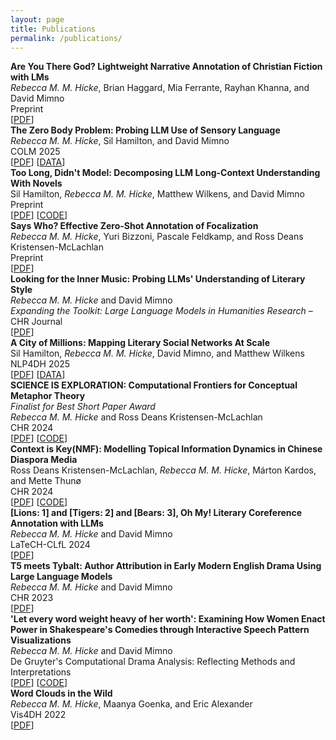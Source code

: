 ```yaml
---
layout: page
title: Publications
permalink: /publications/
---
```

<link rel="stylesheet" href="/assets/css/main.css">
<div style="font-weight: bold;">Are You There God? Lightweight Narrative Annotation of Christian Fiction with LMs</div>
<div><em class='author-highlight'>Rebecca M. M. Hicke</em>, Brian Haggard, Mia Ferrante, Rayhan Khanna, and David Mimno</div>
<div>Preprint</div>
<div>[<a href="https://arxiv.org/pdf/2507.19756">PDF</a>]</div>
<div class="small-spacer"></div>
<div style="font-weight: bold;">The Zero Body Problem: Probing LLM Use of Sensory Language</div>
<div><em class='author-highlight'>Rebecca M. M. Hicke</em>, Sil Hamilton, and David Mimno</div>
<div>COLM 2025</div>
<div>[<a href="https://arxiv.org/pdf/2504.06393">PDF</a>] [<a href="https://github.com/srhm-ca/sensorylanguage">DATA</a>]</div>
<div class="small-spacer"></div>
<div style="font-weight: bold;">Too Long, Didn't Model: Decomposing LLM Long-Context Understanding With Novels</div>
<div>Sil Hamilton, <em class='author-highlight'>Rebecca M. M. Hicke</em>, Matthew Wilkens, and David Mimno</div>
<div>Preprint</div>
<div>[<a href="https://arxiv.org/pdf/2505.14925?">PDF</a>] [<a href="https://github.com/srhm-ca/tldm-benchmark">CODE</a>]</div>
<div class="small-spacer"></div>
<div style="font-weight: bold;">Says Who? Effective Zero-Shot Annotation of Focalization</div>
<div><em class='author-highlight'>Rebecca M. M. Hicke</em>, Yuri Bizzoni, Pascale Feldkamp, and Ross Deans Kristensen-McLachlan</div>
<div>Preprint</div>
<div>[<a href="https://arxiv.org/pdf/2409.11390">PDF</a>]</div>
<div class="small-spacer"></div>
<div style="font-weight: bold;"><emph>Looking for the Inner Music</emph>: Probing LLMs' Understanding of Literary Style</div>
<div><em class='author-highlight'>Rebecca M. M. Hicke</em> and David Mimno</div>
<div><em>Expanding the Toolkit: Large Language Models in Humanities Research</em> – CHR Journal</div>
<div>[<a href="https://arxiv.org/pdf/2502.03647">PDF</a>]</div>
<div class="small-spacer"></div>
<div style="font-weight: bold;">A City of Millions: Mapping Literary Social Networks At Scale</div>
<div>Sil Hamilton, <em class='author-highlight'>Rebecca M. M. Hicke</em>, David Mimno, and Matthew Wilkens</div>
<div>NLP4DH 2025</div>
<div>[<a href="https://arxiv.org/pdf/2502.19590">PDF</a>] [<a href="https://github.com/srhm-ca/pgn">DATA</a>]</div>
<div class="small-spacer"></div>
<div style="font-weight: bold;">SCIENCE IS EXPLORATION: Computational Frontiers for Conceptual Metaphor Theory</div>
<div><em>Finalist for Best Short Paper Award</em></div>
<div><em class='author-highlight'>Rebecca M. M. Hicke</em> and Ross Deans Kristensen-McLachlan</div>
<div>CHR 2024</div>
<div>[<a href="https://ceur-ws.org/Vol-3834/paper60.pdf">PDF</a>] [<a href="https://github.com/rmatouschekh/science-is-exploration">CODE</a>]</div>
<div class="small-spacer"></div>
<div style="font-weight: bold;">Context is Key(NMF): Modelling Topical Information Dynamics in Chinese Diaspora Media</div>
<div>Ross Deans Kristensen-McLachlan, <em class='author-highlight'>Rebecca M. M. Hicke</em>, Márton Kardos, and Mette Thunø</div>
<div>CHR 2024</div>
<div>[<a href="https://ceur-ws.org/Vol-3834/paper49.pdf">PDF</a>] [<a href="https://github.com/x-tabdeveloping/turftopic">CODE</a>]</div>
<div class="small-spacer"></div>
<div style="font-weight: bold;">[Lions: 1] and [Tigers: 2] and [Bears: 3], Oh My! Literary Coreference Annotation with LLMs</div>
<div><em class='author-highlight'>Rebecca M. M. Hicke</em> and David Mimno</div>
<div>LaTeCH-CLfL 2024</div>
<div>[<a href="https://arxiv.org/pdf/2401.17922.pdf">PDF</a>]</div>
<div class="small-spacer"></div>
<div style="font-weight: bold;">T5 meets Tybalt: Author Attribution in Early Modern English Drama Using Large Language Models</div>
<div><em class='author-highlight'>Rebecca M. M. Hicke</em> and David Mimno</div>
<div>CHR 2023</div>
<div>[<a href="https://ceur-ws.org/Vol-3558/paper2757.pdf">PDF</a>]</div>
<div class="small-spacer"></div>
<div style="font-weight: bold;">'Let every word weight heavy of her worth': Examining How Women Enact Power in Shakespeare's Comedies through Interactive Speech Pattern Visualizations</div>
<div><em class='author-highlight'>Rebecca M. M. Hicke</em> and David Mimno</div>
<div>De Gruyter's Computational Drama Analysis: Reflecting Methods and Interpretations</div>
<div>[<a href="https://www.degruyter.com/document/doi/10.1515/9783111071824/html">PDF</a>] [<a href="https://github.com/rmatouschekh/shakespeare_comedy_annotations">CODE</a>]</div>
<div class="small-spacer"></div>
<div style="font-weight: bold;">Word Clouds in the Wild</div>
<div><em class='author-highlight'>Rebecca M. M. Hicke</em>, Maanya Goenka, and Eric Alexander</div>
<div>Vis4DH 2022</div>
<div>[<a href="https://arxiv.org/pdf/2210.08059.pdf">PDF</a>]</div>